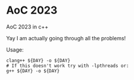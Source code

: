 # AoC 2023
AoC 2023 in c++


Yay I am actually going through all the problems!

Usage:
```
clang++ ${DAY} -o ${DAY}
# If this doesn't work try with -lpthreads or:
g++ ${DAY} -o ${DAY}
```
